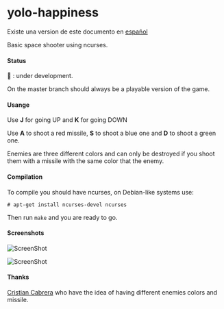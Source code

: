 yolo-happiness
==============

Existe una version de este documento en [español](https://github.com/fdipilla/yolo-happiness/blob/master/README.es.md)

Basic space shooter using ncurses.

#### Status
:large_orange_diamond: : under development.

On the master branch should always be a playable version of the game.


#### Usange
Use **J** for going UP and **K** for going DOWN

Use **A** to shoot a red missile, **S** to shoot a blue one and **D** to shoot a green one.

Enemies are three different colors and can only be destroyed if you shoot them with a missile with the same color that the enemy.

#### Compilation
To compile you should have ncurses, on Debian-like systems use:

`# apt-get install ncurses-devel ncurses`

Then run `make` and you are ready to go.


#### Screenshots
![ScreenShot](/screenshot.png)

![ScreenShot](/screenshot-2.png)

#### Thanks
[Cristian Cabrera](https://github.com/surrealcristian/) who have the idea of having different enemies colors and missile.
